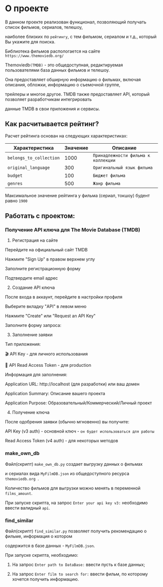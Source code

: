 # О проекте

В данном проекте реализован функционал, позволяющий получать список фильмов, сериалов, телешоу, 

наиболее близких по `рейтингу`, с тем фильмом, сериалом и т.д., который Вы укажите для поиска.

Библиотека фильмов распологается на сайте ``https://www.themoviedb.org/``

Themoviedb``(TMDB)`` - это общедоступная, редактируемая пользователями база данных фильмов и телешоу.

Она предоставляет обширную информацию о фильмах, включая описания, обложки, информацию о съемочной группе, 

трейлеры и многое другое. TMDB также предоставляет API, который позволяет разработчикам интегрировать 

данные TMDB в свои приложения и сервисы.

## Как расчитывается рейтинг?

Расчет рейтинга основан на следующих характеристиках:

| Характеристика | Значение | Описание |
|----------------|----------|----------|
| `belongs_to_collection` | 1000 | `Принадлежности фильма к коллекции `|
| `original_language` | 300 | `Оригинальный язык фильма` |
| `budget` | 100 | `Бюджет фильма` |
| `genres` | 500 | `Жанр фильма` |

Максимальное значение рейтинга у фильма (сериал, токшоу) будент равно `1900`

## Работать с проектом:

### Получение API ключа для The Movie Database (TMDB)

1. Регистрация на сайте

Перейдите на официальный сайт TMDB

Нажмите "Sign Up" в правом верхнем углу

Заполните регистрационную форму

Подтвердите email адрес

2. Создание API ключа

После входа в аккаунт, перейдите в настройки профиля

Выберите вкладку "API" в левом меню

Нажмите "Create" или "Request an API Key"

Заполните форму запроса:

3. Заполнение заявки

Тип приложения:

🎬 API Key - для личного использования

🏢 API Read Access Token - для production

Информация для заполнения:

Application URL: http://localhost (для разработки) или ваш домен

Application Summary: Описание вашего проекта

Application Purpose: Образовательный/Коммерческий/Личный проект

4. Получение ключа

После одобрения заявки (обычно мгновенно) вы получите:

API Key (v3 auth) - основной ключ - `он будет использоваться для работы`

Read Access Token (v4 auth) - для некоторых методов

### make_own_db

Файл(скрипт) ```make_own_db.py``` создает выгрузку данных о фильмах

и сериалах вида ```MyFilmDB.json``` из общедоступного ресурса ```themoviedb.org ```.

Количество фильмов для выгрузки можно менять в переменной ```films_amount```.

При запуске скрипта, на запрос ```Enter your api key v3:``` необходимо ввести валидный ```api```.

### find_similar

Файл(скрипт) ```find_similar.py``` позволяет получить рекомендацию о фильме, информация о котором

содержится в базе данных - ```MyFilmDB.json```.

При запуске скрипта, необходимо:

1) На запрос ```Enter path to DataBase:``` ввести пусть к базе данных;

2) На запрос ```Enter film to search for:``` ввести фильм, по которому хочется получить информацию.

